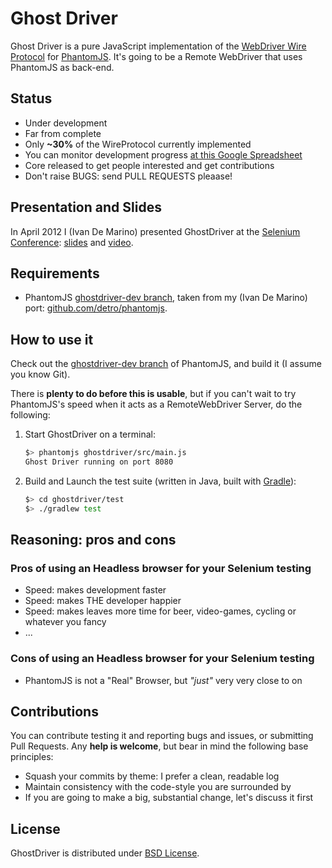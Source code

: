 # Ghost Driver

Ghost Driver is a pure JavaScript implementation of the
[WebDriver Wire Protocol](http://code.google.com/p/selenium/wiki/JsonWireProtocol)
for [PhantomJS](http://phantomjs.org/).
It's going to be a Remote WebDriver that uses PhantomJS as back-end.

## Status

* Under development
* Far from complete
* Only **~30%** of the WireProtocol currently implemented
* You can monitor development progress [at this Google Spreadsheet](https://docs.google.com/spreadsheet/ccc?key=0Am63grtxc7bDdGNqX1ZPX2VoZlE2ZHZhd09lNDkzbkE)
* Core released to get people interested and get contributions
* Don't raise BUGS: send PULL REQUESTS pleaase!

## Presentation and Slides

In April 2012 I (Ivan De Marino) presented GhostDriver at the [Selenium Conference](http://www.seleniumconf.org/speakers/#IDM):
[slides](http://detro.github.com/ghostdriver/slides/index.html)
and
[video](http://blog.ivandemarino.me/2012/05/01/Me-the-Selenium-Conference-2012).

## Requirements

* PhantomJS [ghostdriver-dev branch](https://github.com/detro/phantomjs/tree/ghostdriver-dev),
taken from my (Ivan De Marino) port: [github.com/detro/phantomjs](https://github.com/detro/phantomjs).

## How to use it

Check out the [ghostdriver-dev branch](https://github.com/detro/phantomjs/tree/ghostdriver-dev)
of PhantomJS, and build it (I assume you know Git).

There is **plenty to do before this is usable**, but if you can't wait to try
PhantomJS's speed when it acts as a RemoteWebDriver Server, do the following:

1. Start GhostDriver on a terminal:

    ```bash
    $> phantomjs ghostdriver/src/main.js
    Ghost Driver running on port 8080
    ```

2. Build and Launch the test suite (written in Java, built with [Gradle](http://www.gradle.org/)):

    ```bash
    $> cd ghostdriver/test
    $> ./gradlew test
    ```

## Reasoning: pros and cons

### Pros of using an Headless browser for your Selenium testing
* Speed: makes development faster
* Speed: makes THE developer happier
* Speed: makes leaves more time for beer, video-games, cycling or whatever you fancy
* ...

### Cons of using an Headless browser for your Selenium testing
* PhantomJS is not a "Real" Browser, but _"just"_ very very close to on

## Contributions

You can contribute testing it and reporting bugs and issues, or submitting Pull Requests.
Any **help is welcome**, but bear in mind the following base principles:

* Squash your commits by theme: I prefer a clean, readable log
* Maintain consistency with the code-style you are surrounded by
* If you are going to make a big, substantial change, let's discuss it first

## License
GhostDriver is distributed under [BSD License](http://www.opensource.org/licenses/BSD-2-Clause).
